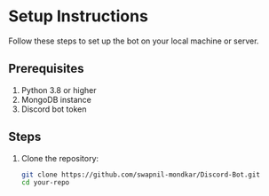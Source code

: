 # Setup Instructions

Follow these steps to set up the bot on your local machine or server.

## Prerequisites
1. Python 3.8 or higher
2. MongoDB instance
3. Discord bot token

## Steps
1. Clone the repository:
   ```bash
   git clone https://github.com/swapnil-mondkar/Discord-Bot.git
   cd your-repo
